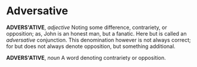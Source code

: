 # Adversative

**ADVERS'ATIVE**, _adjective_ Noting some difference, contrariety, or opposition; as, John is an honest man, but a fanatic. Here but is called an _adversative_ conjunction. This denomination however is not always correct; for but does not always denote opposition, but something additional.

**ADVERS'ATIVE**, _noun_ A word denoting contrariety or opposition.